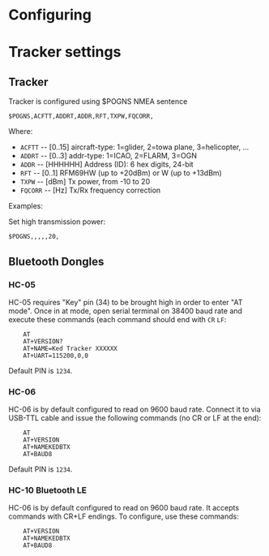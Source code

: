 # Configuring

# Tracker settings


## Tracker
Tracker is configured using $POGNS NMEA sentence

```
$POGNS,ACFTT,ADDRT,ADDR,RFT,TXPW,FQCORR,
```

Where:

  * `ACFTT` -- [0..15] aircraft-type: 1=glider, 2=towa plane, 3=helicopter, ...
  * `ADDRT` -- [0..3] addr-type: 1=ICAO, 2=FLARM, 3=OGN
  * `ADDR` -- [HHHHHH] Address (ID): 6 hex digits, 24-bit
  * `RFT` -- [0..1] RFM69HW (up to +20dBm) or W (up to +13dBm)
  * `TXPW` -- [dBm] Tx power, from -10 to 20
  * `FQCORR` -- [Hz] Tx/Rx frequency correction

Examples:

Set high transmission power:
```
$POGNS,,,,,20,
```

## Bluetooth Dongles

### HC-05

HC-05 requires "Key" pin (34) to be brought high in order to enter "AT mode".
Once in at mode, open serial terminal on 38400 baud rate and execute these
commands (each command should end with `CR` `LF`:

```
    AT
    AT+VERSION?
    AT+NAME=Ked Tracker XXXXXX
    AT+UART=115200,0,0
```

Default PIN is `1234`.

### HC-06

HC-06 is by default configured to read on 9600 baud rate. Connect it to via
USB-TTL cable and issue the following commands (no CR or LF at the end):

```
    AT
    AT+VERSION
    AT+NAMEKEDBTX
    AT+BAUD8
```

Default PIN is `1234`.


### HC-10 Bluetooth LE

HC-06 is by default configured to read on 9600 baud rate. It accepts commands
with CR+LF endings. To configure, use these commands:

```
    AT+VERSION
    AT+NAMEKEDBTX
    AT+BAUD8
```